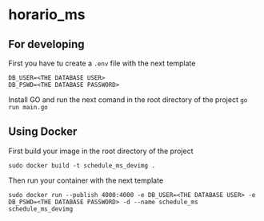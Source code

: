# horario_ms

## For developing 
First you have tu create a `.env` file with the next template
    
    DB_USER=<THE DATABASE USER>
    DB_PSWD=<THE DATABASE PASSWORD>

Install  GO and run the next comand in the root directory of the project `go run main.go`

## Using Docker
First build your image in the root directory of the project

    sudo docker build -t schedule_ms_devimg .

Then run your container with the next template

    sudo docker run --publish 4000:4000 -e DB_USER=<THE DATABASE USER> -e DB_PSWD=<THE DATABASE PASSWORD> -d --name schedule_ms schedule_ms_devimg

